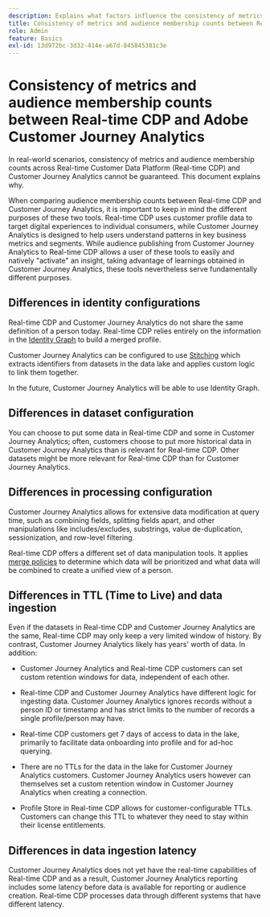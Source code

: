 ```yaml
---
description: Explains what factors influence the consistency of metrics and audience membership counts between Real-time Customer Data Platform (Real-time CDP) and Customer Journey Analytics.
title: Consistency of metrics and audience membership counts between Real-time CDP and Customer Journey Analytics
role: Admin
feature: Basics
exl-id: 13d972bc-3d32-414e-a67d-845845381c3e
---
```


# Consistency of metrics and audience membership counts between Real-time CDP and Adobe Customer Journey Analytics

In real-world scenarios, consistency of metrics and audience membership counts across Real-time Customer Data Platform (Real-time CDP) and Customer Journey Analytics cannot be guaranteed. This document explains why. 

When comparing audience membership counts between Real-time CDP and Customer Journey Analytics, it is important to keep in mind the different purposes of these two tools. Real-time CDP uses customer profile data to target digital experiences to individual consumers, while Customer Journey Analytics is designed to help users understand patterns in key business metrics and segments. While audience publishing from Customer Journey Analytics to Real-time CDP allows a user of these tools to easily and natively "activate" an insight, taking advantage of learnings obtained in Customer Journey Analytics, these tools nevertheless serve fundamentally different purposes. 

## Differences in identity configurations

Real-time CDP and Customer Journey Analytics do not share the same definition of a person today. Real-time CDP relies entirely on the information in the [Identity Graph](https://experienceleague.adobe.com/docs/platform-learn/tutorials/identities/understanding-identity-and-identity-graphs.html) to build a merged profile.

Customer Journey Analytics can be configured to use [Stitching](../stitching/overview.md) which extracts identifiers from datasets in the data lake and applies custom logic to link them together.

In the future, Customer Journey Analytics will be able to use Identity Graph.

## Differences in dataset configuration 

You can choose to put some data in Real-time CDP and some in Customer Journey Analytics; often, customers choose to put more historical data in Customer Journey Analytics than is relevant for Real-time CDP. Other datasets might be more relevant for Real-time CDP than for Customer Journey Analytics.

## Differences in processing configuration

Customer Journey Analytics allows for extensive data modification at query time, such as combining fields, splitting fields apart, and other manipulations like includes/excludes, substrings, value de-duplication, sessionization, and row-level filtering.

Real-time CDP offers a different set of data manipulation tools. It applies [merge policies](https://experienceleague.adobe.com/docs/experience-platform/profile/merge-policies/overview.html) to determine which data will be prioritized and what data will be combined to create a unified view of a person. 

## Differences in TTL (Time to Live) and data ingestion

Even if the datasets in Real-time CDP and Customer Journey Analytics are the same, Real-time CDP may only keep a very limited window of history. By contrast, Customer Journey Analytics likely has years' worth of data. In addition:

* Customer Journey Analytics and Real-time CDP customers can set custom retention windows for data, independent of each other. 

* Real-time CDP and Customer Journey Analytics have different logic for ingesting data. Customer Journey Analytics ignores records without a person ID or timestamp and has strict limits to the number of records a single profile/person may have.

* Real-time CDP customers get 7 days of access to data in the lake, primarily to facilitate data onboarding into profile and for ad-hoc querying.

* There are no TTLs for the data in the lake for Customer Journey Analytics customers. Customer Journey Analytics users however can themselves set a custom retention window in Customer Journey Analytics when creating a connection.

* Profile Store in Real-time CDP allows for customer-configurable TTLs. Customers can change this TTL to whatever they need to stay within their license entitlements.

## Differences in data ingestion latency

Customer Journey Analytics does not yet have the real-time capabilities of Real-time CDP and as a result, Customer Journey Analytics reporting includes some latency before data is available for reporting or audience creation. Real-time CDP processes data through different systems that have different latency.
